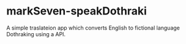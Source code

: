 # markSeven-speakDothraki
 A simple traslateion app which converts English to fictional language Dothraking using a API.
